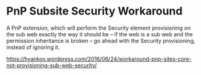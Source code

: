 # PnP Subsite Security Workaround

A PnP extension, which will perform the Security element provisioning on the sub web exactly the way it should be – if the web is a sub web and the permission inheritance is broken – go ahead with the Security provisioning, instead of ignoring it.

https://hyankov.wordpress.com/2016/06/24/workaround-pnp-sites-core-not-provisioning-sub-web-security/
